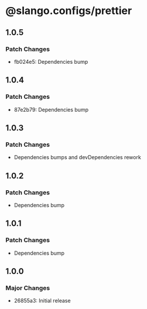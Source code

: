 # @slango.configs/prettier

## 1.0.5

### Patch Changes

- fb024e5: Dependencies bump

## 1.0.4

### Patch Changes

- 87e2b79: Dependencies bump

## 1.0.3

### Patch Changes

- Dependencies bumps and devDependencies rework

## 1.0.2

### Patch Changes

- Dependencies bump

## 1.0.1

### Patch Changes

- Dependencies bump

## 1.0.0

### Major Changes

- 26855a3: Initial release

